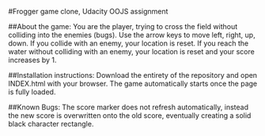 #Frogger game clone, Udacity OOJS assignment

##About the game:
You are the player, trying to cross the field without colliding into the enemies (bugs). Use the arrow keys to move left, right, up, down. If you collide with an enemy, your location is reset. If you reach the water without colliding with an enemy, your location is reset and your score increases by 1. 

##Installation instructions:
Download the entirety of the repository and open INDEX.html with your browser. The game automatically starts once the page is fully loaded. 

##Known Bugs: 
The score marker does not refresh automatically, instead the new score is overwritten onto the old score, eventually creating a solid black character rectangle.